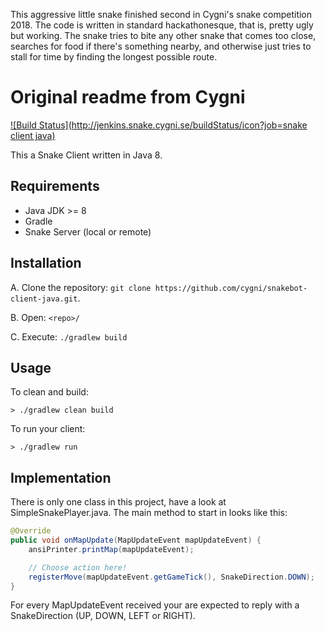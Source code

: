 This aggressive little snake finished second in Cygni's snake competition 2018. The code is written in standard hackathonesque, that is, pretty ugly but working. The snake tries to bite any other snake that comes too close, searches for food if there's something nearby, and otherwise just tries to stall for time by finding the longest possible route.

# Original readme from Cygni
[![Build Status](http://jenkins.snake.cygni.se/buildStatus/icon?job=snake client java)](http://jenkins.snake.cygni.se/job/snake%20client%20java/)

This a Snake Client written in Java 8.

## Requirements

* Java JDK >= 8
* Gradle
* Snake Server (local or remote)

## Installation

A. Clone the repository: `git clone https://github.com/cygni/snakebot-client-java.git`.

B. Open: `<repo>/`

C. Execute: `./gradlew build`

## Usage

To clean and build:
```
> ./gradlew clean build
```

To run your client:
```
> ./gradlew run
```

## Implementation

There is only one class in this project, have a look at SimpleSnakePlayer.java. The main method to start in looks like this:

```java
@Override
public void onMapUpdate(MapUpdateEvent mapUpdateEvent) {
    ansiPrinter.printMap(mapUpdateEvent);

    // Choose action here!
    registerMove(mapUpdateEvent.getGameTick(), SnakeDirection.DOWN);
}
```

For every MapUpdateEvent received your are expected to reply with a SnakeDirection (UP, DOWN, LEFT or RIGHT). 
